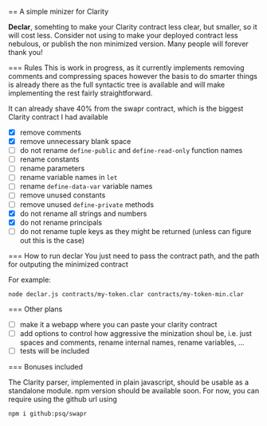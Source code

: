 == A simple minizer for Clarity

__Declar__, somehting to make your Clarity contract less clear, but smaller, so it will cost less.
Consider not using to make your deployed contract less nebulous, or publish the non minimized version.
Many people will forever thank you!

=== Rules
This is work in progress, as it currently implements removing comments and compressing spaces
however the basis to do smarter things is already there as the full syntactic tree is available
and will make implementing the rest fairly straightforward.

It can already shave 40% from the swapr contract, which is the biggest Clarity contract I had available

- [x] remove comments
- [x] remove unnecessary blank space
- [ ] do not rename `define-public` and `define-read-only` function names
- [ ] rename constants
- [ ] rename parameters
- [ ] rename variable names in `let`
- [ ] rename `define-data-var` variable names
- [ ] remove unused constants
- [ ] remove unused `define-private` methods
- [x] do not rename all strings and numbers
- [x] do not rename principals
- [ ] do not rename tuple keys as they might be returned (unless can figure out this is the case)

=== How to run declar
You just need to pass the contract path, and the path for outputing the minimized contract

For example:
```
node declar.js contracts/my-token.clar contracts/my-token-min.clar
```

=== Other plans

- [ ] make it a webapp where you can paste your clarity contract
- [ ] add options to control how aggressive the minization shoul be, i.e. just spaces and comments, rename internal names, rename variables, ...
- [ ] tests will be included

=== Bonuses included

The Clarity parser, implemented in plain javascript, should be usable as a standalone module.  npm version should be available
soon.  For now, you can require using the github url using
```
npm i github:psq/swapr
```

